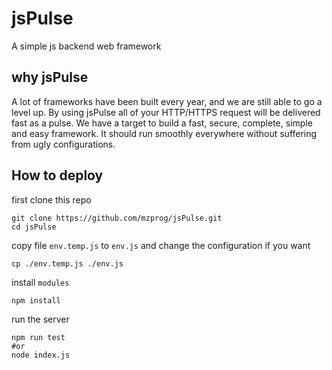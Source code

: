 # jsPulse
A simple js backend web framework

## why jsPulse
A lot of frameworks have been built every year, and we are still able to go a level up.
By using jsPulse all of your HTTP/HTTPS request will be delivered fast as a pulse. We have a target to build a fast,
secure, complete, simple and easy framework. It should run smoothly everywhere without suffering from ugly configurations.

## How to deploy

first clone this repo

    git clone https://github.com/mzprog/jsPulse.git
    cd jsPulse

copy file `env.temp.js` to `env.js` and change the configuration if you want

    cp ./env.temp.js ./env.js

install `modules`

    npm install

run the server

    npm run test
    #or
    node index.js